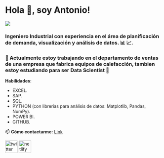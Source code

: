 # Hola 👋, soy Antonio!
![](https://www.semantik.com.mx/wp-content/uploads/2017/03/banner_data_new-1170x588.png)

### Ingeniero Industrial con experiencia en el área de planificación de demanda, visualización y análisis de datos. 📊 📈.


### 🔭 Actualmente estoy trabajando en el departamento de ventas de una empresa que fabrica equipos de calefacción, tambien estoy estudiando para ser Data Scientist 💪

**Habilidades:** 
- EXCEL.
- SAP.
- SQL.
- PYTHON (con librerías para análisis de datos: Matplotlib, Pandas, NumPy)⁣⁣.
- POWER BI.
- GITHUB⁣⁣.



📫 **Cómo contactarme:** [Link](https://www.linkedin.com/in/antonio-jose-mota-granado/) 


[<img src='https://cdn.jsdelivr.net/npm/simple-icons@3.0.1/icons/twitter.svg' alt='twitter' height='40'>](https://twitter.com/MotaAnt)  [<img src='https://cdn.jsdelivr.net/npm/simple-icons@3.0.1/icons/netlify.svg' alt='netlify' height='40'>](https://antoniomota.netlify.app/)  


